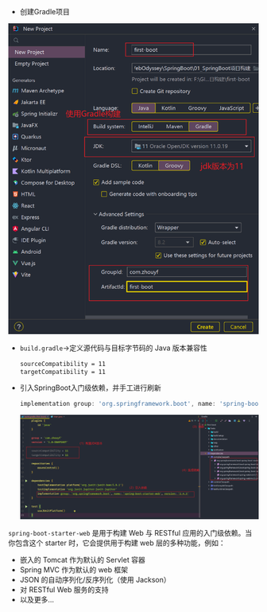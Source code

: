 - 创建Gradle项目

<img src="assets/image-20231008195801949.png" alt="image-20231008195801949" style="zoom:67%;" />

- `build.gradle`->定义源代码与目标字节码的 Java 版本兼容性

  ```
  sourceCompatibility = 11
  targetCompatibility = 11
  ```

- 引入SpringBoot入门级依赖，并手工进行刷新

  ```groovy
  implementation group: 'org.springframework.boot', name: 'spring-boot-starter-web', version: '2.4.3'
  ```

  ![image-20231008200231160](assets/image-20231008200231160.png)

`spring-boot-starter-web` 是用于构建 Web 与 RESTful 应用的入门级依赖。当你包含这个 starter 时，它会提供用于构建 web 层的多种功能，例如：

- 嵌入的 Tomcat 作为默认的 Servlet 容器
- Spring MVC 作为默认的 web 框架
- JSON 的自动序列化/反序列化（使用 Jackson）
- 对 RESTful Web 服务的支持
- 以及更多...

